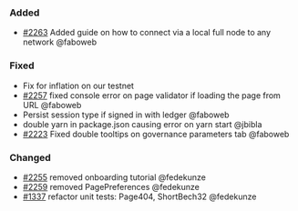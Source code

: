 ### Added

- [\#2263](https://github.com/cosmos/voyager/pull/2263) Added guide on how to connect via a local full node to any network @faboweb

### Fixed

- Fix for inflation on our testnet
- [\#2257](https://github.com/cosmos/voyager/pull/2257) fixed console error on page validator if loading the page from URL @faboweb
- Persist session type if signed in with ledger @faboweb
- double yarn in package.json causing error on yarn start @jbibla
- [\#2223](https://github.com/cosmos/voyager/issues/2223) Fixed double tooltips on governance parameters tab @faboweb

### Changed

- [\#2255](https://github.com/cosmos/voyager/pull/2255) removed onboarding tutorial @fedekunze
- [\#2259](https://github.com/cosmos/voyager/issues/2259) removed PagePreferences @fedekunze
- [\#1337](https://github.com/cosmos/voyager/issues/1337) refactor unit tests: Page404, ShortBech32 @fedekunze